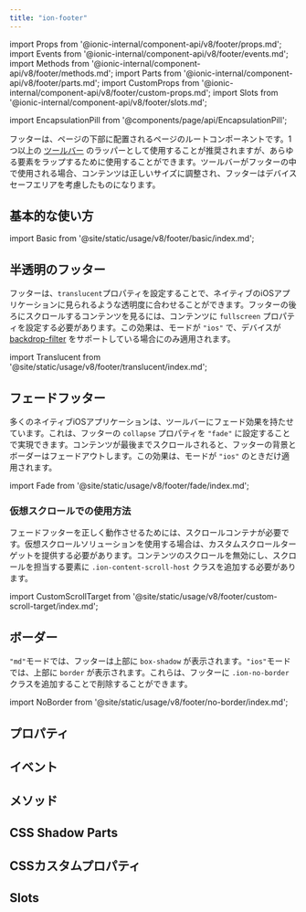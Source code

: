 ```yaml
---
title: "ion-footer"
---
```

import Props from '@ionic-internal/component-api/v8/footer/props.md';
import Events from '@ionic-internal/component-api/v8/footer/events.md';
import Methods from '@ionic-internal/component-api/v8/footer/methods.md';
import Parts from '@ionic-internal/component-api/v8/footer/parts.md';
import CustomProps from '@ionic-internal/component-api/v8/footer/custom-props.md';
import Slots from '@ionic-internal/component-api/v8/footer/slots.md';

<head>
  <title>ion-footer: Page Footer | Ionic App Footer Root Component</title>
  <meta name="description" content="footerはページの下部に配置されるルートコンポーネントのことです。Ionicのfooterはion-toolbarのラッパーとして、コンテンツ領域が正しいサイズであることを確認することができます。" />
</head>

import EncapsulationPill from '@components/page/api/EncapsulationPill';


フッターは、ページの下部に配置されるページのルートコンポーネントです。1つ以上の [ツールバー](./toolbar) のラッパーとして使用することが推奨されますが、あらゆる要素をラップするために使用することができます。ツールバーがフッターの中で使用される場合、コンテンツは正しいサイズに調整され、フッターはデバイスセーフエリアを考慮したものになります。

## 基本的な使い方

import Basic from '@site/static/usage/v8/footer/basic/index.md';

<Basic />


## 半透明のフッター

フッターは、`translucent`プロパティを設定することで、ネイティブのiOSアプリケーションに見られるような透明度に合わせることができます。フッターの後ろにスクロールするコンテンツを見るには、コンテンツに `fullscreen` プロパティを設定する必要があります。この効果は、モードが `"ios"` で、デバイスが [backdrop-filter](https://developer.mozilla.org/en-US/docs/Web/CSS/backdrop-filter#browser_compatibility) をサポートしている場合にのみ適用されます。

import Translucent from '@site/static/usage/v8/footer/translucent/index.md';

<Translucent />


## フェードフッター

多くのネイティブiOSアプリケーションは、ツールバーにフェード効果を持たせています。これは、フッターの `collapse` プロパティを `"fade"` に設定することで実現できます。コンテンツが最後までスクロールされると、フッターの背景とボーダーはフェードアウトします。この効果は、モードが `"ios"` のときだけ適用されます。

import Fade from '@site/static/usage/v8/footer/fade/index.md';

<Fade />


### 仮想スクロールでの使用方法

フェードフッターを正しく動作させるためには、スクロールコンテナが必要です。仮想スクロールソリューションを使用する場合は、カスタムスクロールターゲットを提供する必要があります。コンテンツのスクロールを無効にし、スクロールを担当する要素に `.ion-content-scroll-host` クラスを追加する必要があります。

import CustomScrollTarget from '@site/static/usage/v8/footer/custom-scroll-target/index.md';

<CustomScrollTarget />

## ボーダー

`"md"`モードでは、フッターは上部に `box-shadow` が表示されます。`"ios"`モードでは、上部に `border` が表示されます。これらは、フッターに `.ion-no-border` クラスを追加することで削除することができます。

import NoBorder from '@site/static/usage/v8/footer/no-border/index.md';

<NoBorder />


## プロパティ
<Props />

## イベント
<Events />

## メソッド
<Methods />

## CSS Shadow Parts
<Parts />

## CSSカスタムプロパティ
<CustomProps />

## Slots
<Slots />
